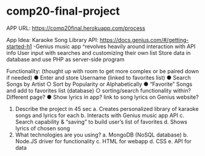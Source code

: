 # comp20-final-project

APP URL: https://comp20final.herokuapp.com/process

App Idea: Karaoke Song Library
API: https://docs.genius.com/#/getting-started-h1 -Genius music app
^revolves heavily around interaction with API info
User input with searches and customizing their own list
Store data in database and use PHP as server-side program

Functionality: (thought up with room to get more complex or be paired down if needed)
●	Enter and store Username (linked to favorites list)
●	Search Songs by Artist
  ○	Sort by Popularity or Alphabetically
●	“Favorite” Songs and add to favorites list (database)
  ○	sorting/search functionality within? Different page?
●	Show lyrics in app? link to song lyrics on Genius website?

1.	Describe the project in 45 sec
  a.	Creates personalized library of karaoke songs and lyrics for each
  b.	Interacts with Genius music app API
  c.	Search capability & “saving” to build user’s list of favorites
  d.	Shows lyrics of chosen song
2.	What technologies are you using?
  a.	MongoDB (NoSQL database)
  b.	Node.JS driver for functionality
  c.	HTML for webapp
  d.	CSS
  e.	API for data
